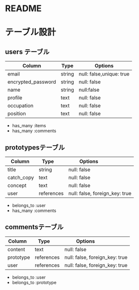 # README

# テーブル設計

## users  テーブル

| Column                      | Type   | Options                  |
| --------------------------- | ------ | ------------------------ |
| email                       | string | null: false,unique: true |
| encrypted_password          | string | null: false              |
| name                        | string | null:false               |
| profile                     | text   | null: false              |
| occupation                  | text   | null: false              |
| position                    | text   | null: false              |

- has_many :items
- has_many :comments

## prototypesテーブル

|  Column    | Type       | Options                        |
| ---------- | ---------- | ------------------------------ |
| title      | string     | null: false                    |
| catch_copy | text       | null: false                    |
| concept    | text       | null: false                    |
| user       | references | null: false, foreign_key: true |

- belongs_to :user
- has_many :comments

## commentsテーブル

| Column    | Type       | Options                        |
| --------- | ---------- | ------------------------------ |
| content   | text       | null: false                    |
| prototype | references | null: false, foreign_key: true |
| user      | references | null: false, foreign_key: true |

- belongs_to :user
- belongs_to :prototype



